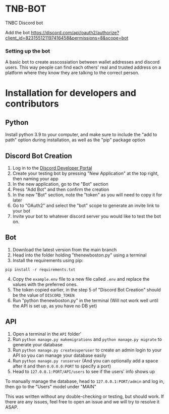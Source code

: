 # TNB-BOT

TNBC Discord bot

Add the bot https://discord.com/api/oauth2/authorize?client_id=823155121197416458&permissions=8&scope=bot

### Setting up the bot

A basic bot to create asscossiation between wallet addresses and discord users. This way people can find each others' real and trusted address on a platform where they know they are talking to the correct person.

# Installation for developers and contributors

## Python

Install python 3.9 to your computer, and make sure to include the "add to path" option during installation, as well as the "pip" package option

## Discord Bot Creation

1. Log in to the [Discord Developer Portal](https://discord.com/developers/applications)
2. Create your testing bot by pressing "New Application" at the top right, then naming your app
3. In the new application, go to the "Bot" section
4. Press "Add Bot" and then confirm the creation
5. In the new "Bot" section, note the "token" as you will need to copy it for later
6. Go to "OAuth2" and select the "bot" scope to generate an invite link to your bot
7. Invite your bot to whatever discord server you would like to test the bot on.

## Bot

1. Download the latest version from the main branch
2. Head into the folder holding "thenewboston.py" using a terminal
3. Install the requirements using pip:

```
pip install -r requirements.txt
```

4. Copy the `example.env` file to a new file called `.env` and replace the values with the preferred ones.
5. The token copied earlier, in the step 5 of "Discord Bot Creation" should be the value of `DISCORD_TOKEN`
6. Run "python thenewboston.py" in the terminal (Will not work well until the API is set up, as you have no DB yet)

## API

1. Open a terminal in the `API` folder'
2. Run `python manage.py makemigrations` and `python manage.py migrate` to generate your database
3. Run `python manage.py createsuperuser` to create an admin login to your API so you can manage your database easily
4. Run `python manage.py runserver` (And you can optionally add a space after it and then `0.0.0.0:PORT` to specify a port)
5. Head to `127.0.0.1:PORT/API/users` to see if the users' info shows up

To manually manage the database, head to `127.0.0.1:PORT/admin` and log in, then go to the "Users" model under "MAIN"

This was written without any double-checking or testing, but should work. If there are any issues, feel free to open an issue and we will try to resolve it ASAP.

